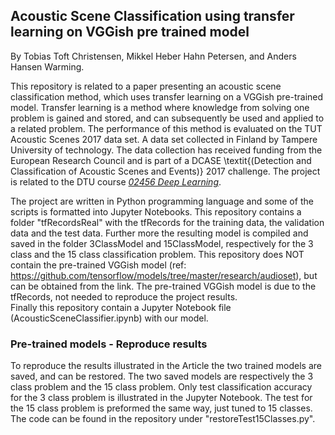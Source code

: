 ## Acoustic Scene Classification using transfer learning on VGGish pre trained model

By Tobias Toft Christensen, Mikkel Heber Hahn Petersen, and Anders Hansen Warming.

This repository is related to a paper presenting an acoustic scene classification method, which uses transfer learning on a VGGish pre-trained model. Transfer learning is a method where knowledge from solving one problem is gained and stored, and can subsequently be used and applied to a related problem. The performance of this method is evaluated on the TUT Acoustic Scenes 2017 data set. A data set collected in Finland by Tampere University of technology. The data collection has received funding from the European Research Council and is part of a DCASE \\textit{(Detection and Classification of Acoustic Scenes and Events)} 2017 challenge.
The project is related to the DTU course [*02456 Deep Learning*](http://kurser.dtu.dk/course/02456).

The project are written in Python programming language and some of the scripts is formatted into Jupyter Notebooks.
This repository contains a folder "tfRecordsReal" with the tfRecords for the training data, the validation data and the test data. Further more the resulting model is compiled and saved in the folder 3ClassModel and 15ClassModel, respectively for the 3 class and the 15 class classification problem. This repository does NOT contain the pre-trained VGGish model (ref: https://github.com/tensorflow/models/tree/master/research/audioset), but can be obtained from the link. The pre-trained VGGish model is due to the tfRecords, not needed to reproduce the project results.   
Finally this repository contain a Jupyter Notebook file (AcousticSceneClassifier.ipynb) with our model.

### Pre-trained models - Reproduce results
To reproduce the results illustrated in the Article the two trained models are saved, and can be restored. The two saved models are respectively the 3 class problem and the 15 class problem.
Only test classification accuracy for the 3 class problem is illustrated in the Jupyter Notebook. The test for the 15 class problem is preformed the same way, just tuned to 15 classes. The code can be found in the repository under "restoreTest15Classes.py".
